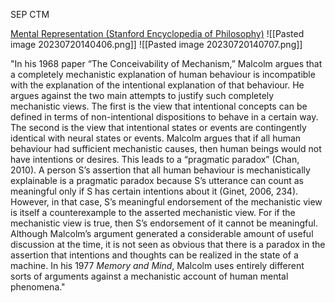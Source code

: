 SEP CTM

[Mental Representation (Stanford Encyclopedia of Philosophy)](https://plato.stanford.edu/entries/mental-representation/)
![[Pasted image 20230720140406.png]]
![[Pasted image 20230720140707.png]]



"In his 1968 paper “The Conceivability of Mechanism,” Malcolm argues that a completely mechanistic explanation of human behaviour is incompatible with the explanation of the intentional explanation of that behaviour. He argues against the two main attempts to justify such completely mechanistic views. The first is the view that intentional concepts can be defined in terms of non-intentional dispositions to behave in a certain way. The second is the view that intentional states or events are contingently identical with neural states or events. Malcolm argues that if all human behaviour had sufficient mechanistic causes, then human beings would not have intentions or desires. This leads to a “pragmatic paradox” (Chan, 2010). A person S’s assertion that all human behaviour is mechanistically explainable is a pragmatic paradox because S’s utterance can count as meaningful only if S has certain intentions about it (Ginet, 2006, 234). However, in that case, S’s meaningful endorsement of the mechanistic view is itself a counterexample to the asserted mechanistic view. For if the mechanistic view is true, then S’s endorsement of it cannot be meaningful. Although Malcolm’s argument generated a considerable amount of useful discussion at the time, it is not seen as obvious that there is a paradox in the assertion that intentions and thoughts can be realized in the state of a machine. In his 1977 _Memory and Mind_, Malcolm uses entirely different sorts of arguments against a mechanistic account of human mental phenomena."


